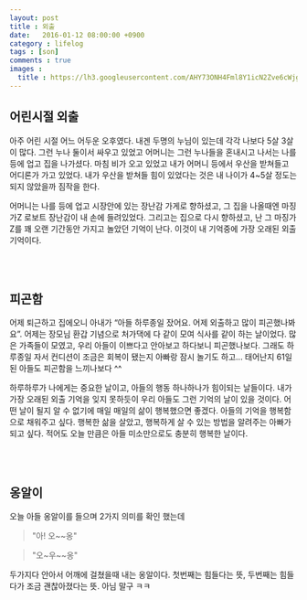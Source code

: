 ```yaml
---
layout: post
title : 외출
date:   2016-01-12 08:00:00 +0900
category : lifelog
tags : [son]
comments : true
images :
  title : https://lh3.googleusercontent.com/AHY73ONH4Fml8Y1icN2Zve6cWjgaMQQHvIgqFPFv91TXNnjkG9B_y-ZqBSpKxW16cSA2xg56GvXSXLRp_Yh2J9uXDapaDfss1HFQam3V7AyJMvtblGqHdw94PmD8zBSB2f4L0edr6Me86XLljMH7As7RmAA8-JDJP27D1QRZxNlCG2M846qkGORHboLt-KioN-k3q23vvVJNF5vmxqGPx0IKCC18v0uMC6dhCCXKxlRu7Bxj1seonZd_fwByTqXsIQVqUYZdoWAgsG834GeOz_jSfDfeMxbSP7lFaNT246JSFjBpeghlKMnpw0d_nSZmfSKrbAADoCwkNfhEv2BWjfmbbXYK964vH9-PBaU5v77SE4bsPXAQ2s-YaGs7CBSB2mAm8UwQ0XkWKPpCk3T9Wwyo-L2gEi8f56qyintlKu5vHToMwTZC2tEP5jmOG99RQdrSUP2OSA3bfwIC4D10sUDZs_z7wg9-fnyYJLXKVxMEZZKbQRJQa740pl_4uM9suMs37y_2qjGT3FGym1NQjqlv2ufcjC49GoffY0uRfFrNhQzzabYOoRl4UUG8HBmO-1Tz1w=w666-h888-no
---
```


## 어린시절 외출

아주 어린 시절 어느 어두운 오후였다. 내겐 두명의 누님이 있는데 각각 나보다 5살 3살이 많다. 그런 누나 둘이서 싸우고 있었고 어머니는 그런 누나들을 혼내시고 나서는 나를 등에 업고 집을 나가셨다. 마침 비가 오고 있었고 내가 어머니 등에서 우산을 받쳐들고 어디론가 가고 있었다. 내가 우산을 받쳐들 힘이 있었다는 것은 내 나이가 4~5살 정도는 되지 않았을까 짐작을 한다.

어머니는 나를 등에 업고 시장안에 있는 장난감 가게로 향하셨고, 그 집을 나올때엔 마징가Z 로보트 장난감이 내 손에 들려있었다. 그리고는 집으로 다시 향하셨고, 난 그 마징가Z를 꽤 오랜 기간동안 가지고 놀았던 기억이 난다.
이것이 내 기억중에 가장 오래된 외출 기억이다.

<!--more-->
<br/><br/>

## 피곤함

어제 퇴근하고 집에오니 아내가 “아들 하루종일 잤어요. 어제 외출하고 많이 피곤했나봐요”. 어제는 장모님 환갑 기념으로 처가댁에 다 같이 모여 식사를 같이 하는 날이었다. 많은 가족들이 모였고, 우리 아들이 이쁘다고 안아보고 하다보니 피곤했나보다. 그래도 하루종일 자서 컨디션이 조금은 회복이 됐는지 아빠랑 잠시 놀기도 하고... 태어난지 61일 된 아들도 피곤함을 느끼나보다 ^^

하루하루가 나에게는 중요한 날이고, 아들의 행동 하나하나가 힘이되는 날들이다. 내가 가장 오래된 외출 기억을 잊지 못하듯이 우리 아들도 그런 기억의 날이 있을 것이다. 어떤 날이 될지 알 수 없기에 매일 매일의 삶이 행복했으면 좋겠다. 아들의 기억을 행복함으로 채워주고 싶다. 행복한 삶을 살았고, 행복하게 살 수 있는 방법을 알려주는 아빠가 되고 싶다. 적어도 오늘 만큼은 아들 미소만으로도 충분히 행복한 날이다.

<br/><br/>

## 옹알이

오늘 아들 옹알이를 들으며 2가지 의미를 확인 했는데

> "아! 오~~옹"

> "오~우~~옹"

두가지다 안아서 어깨에 걸쳤을때 내는 옹알이다. 첫번째는 힘들다는 뜻, 두번째는 힘들다가 조금 괜찮아졌다는 뜻. 아님 말구 ㅋㅋ
